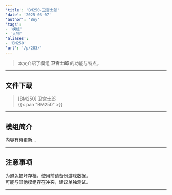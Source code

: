 ```yaml
---
'title': 'BM250-卫宫士郎'
'date': '2025-03-07'
'author': 'Bny'
'tags':
- '模组'
- '人物'
'aliases':
- 'BM250'
'url': '/p/283/'
---
```


> 本文介绍了模组 **卫宫士郎** 的功能与特点。

---

## 文件下载

> [BM250] 卫宫士郎  
{{< pan "BM250" >}}  

---

## 模组简介

>  
内容有待更新...  

---

## 注意事项

>  
为避免损坏存档，使用前请备份游戏数据。  
可能与其他模组存在冲突，建议单独测试。  

---

